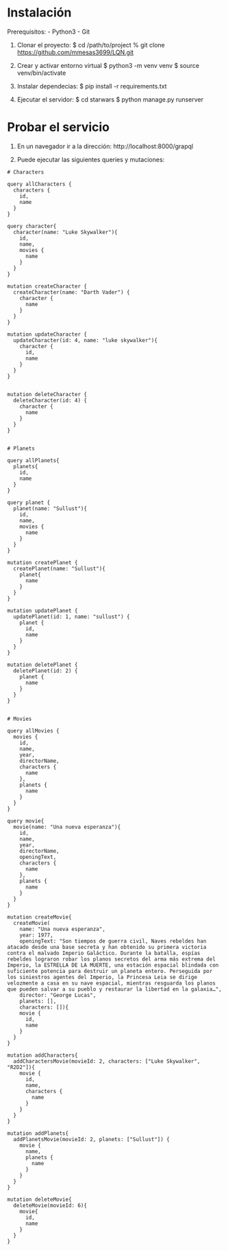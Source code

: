 # Instalación

Prerequisitos:
    - Python3
    - Git

1. Clonar el proyecto:
    $ cd /path/to/project
    % git clone https://github.com/mmesas3699/LQN.git

2. Crear y activar entorno virtual
    $ python3 -m venv venv
    $ source venv/bin/activate

3. Instalar dependecias:
    $ pip install -r requirements.txt

4. Ejecutar el servidor:
    $ cd starwars
    $ python manage.py runserver

# Probar el servicio
1. En un navegador ir a la dirección: http://localhost:8000/grapql

2. Puede ejecutar las siguientes queries y mutaciones:
```
# Characters

query allCharacters {
  characters {
    id,
    name
  }
}

query character{
  character(name: "Luke Skywalker"){
    id,
    name,
    movies {
      name
    }
  }
}

mutation createCharacter {
  createCharacter(name: "Darth Vader") {
    character {
      name
    }
  }
}

mutation updateCharacter {
  updateCharacter(id: 4, name: "luke skywalker"){
    character {
      id,
      name
    }
  }
}


mutation deleteCharacter {
  deleteCharacter(id: 4) {
    character {
      name
    }
  }
}


# Planets

query allPlanets{
  planets{
    id,
    name
  }
}

query planet {
  planet(name: "Sullust"){
    id,
    name,
    movies {
      name
    }
  }
}

mutation createPlanet {
  createPlanet(name: "Sullust"){
    planet{
      name
    }
  }
}

mutation updatePlanet {
  updatePlanet(id: 1, name: "sullust") {
    planet {
      id,
      name
    }
  }
}

mutation deletePlanet {
  deletePlanet(id: 2) {
    planet {
      name
    }
  }
}


# Movies

query allMovies {
  movies {
    id,
    name,
    year,
    directorName,
    characters {
      name
    },
    planets {
      name
    }
  }
}

query movie{
  movie(name: "Una nueva esperanza"){
    id,
    name,
    year,
    directorName,
    openingText,
    characters {
      name
    },
    planets {
      name
    }
  }
}

mutation createMovie{
  createMovie(
    name: "Una nueva esperanza",
    year: 1977,
    openingText: "Son tiempos de guerra civil, Naves rebeldes han atacado desde una base secreta y han obtenido su primera victoria contra el malvado Imperio Galáctico. Durante la batalla, espías rebeldes lograron robar los planos secretos del arma más extrema del Imperio, la ESTRELLA DE LA MUERTE, una estación espacial blindada con suficiente potencia para destruir un planeta entero. Perseguida por los siniestros agentes del Imperio, la Princesa Leia se dirige velozmente a casa en su nave espacial, mientras resguarda los planos que pueden salvar a su pueblo y restaurar la libertad en la galaxia…", 
    director: "George Lucas", 
    planets: [], 
    characters: []){
    movie {
      id,
      name
    }
  }
}

mutation addCharacters{
  addCharactersMovie(movieId: 2, characters: ["Luke Skywalker", "R2D2"]){
    movie {
      id,
      name,
      characters {
        name
      }
    }
  }
}

mutation addPlanets{
  addPlanetsMovie(movieId: 2, planets: ["Sullust"]) {
    movie {
      name,
      planets {
        name
      }
    }
  }
}

mutation deleteMovie{
  deleteMovie(movieId: 6){
    movie{
      id,
      name
    }
  }
}
```
